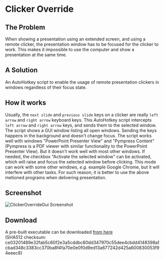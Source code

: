 # Clicker Override

## The Problem
When showing a presentation using an extended screen, and using a remote clicker, the presentation window has to be focused for the clicker to work. This makes it impossible to use the computer and show a presentation at the same time.

## A Solution
An AutoHotkey script to enable the usage of remote presentation clickers in windows regardless of their focus state.

## How it works
Usually, the `next slide` and `previous slide` keys on a clicker are really `left arrow` and `right arrow` keyboard keys. This AutoHotkey script intercepts `left arrow` and `right arrow` keys, and sends them to the selected window. The script shows a GUI window listing all open windows. Sending the keys happens in the background and doesn't change focus. The script works well with windows "PowerPoint Presenter View" and "Pympress Content" (Pympress is a PDF viewer with similar functionality to the PowerPoint Presenter View). But it doesn't work well with most other windows. If needed, the checkbox "Activate the selected window" can be activated, which will raise and focus the selected window before clicking. This mode can work with some other windows, *e.g.* example Google Chrome, but it will interfere with other tasks. For such reason, it is better to use the above metioned programs when delivering presentation.

## Screenshot
![ClickerOverrideGui Screenshot](screenshot.png)

## Download
A pre-built executable can be downloaded [from here](https://bucket.ballarin.cc/exes/ClickerOverrideGui.exe)  
(SHA512 checksum: ce03201489e32fab5c60f2e3a5cddbc80dd347970c55dee4cbdd4148398a1cbad348c3383cc370ba8f4fa70e0e0f0d9ed13a677242d425a600830053f94eeec8)

